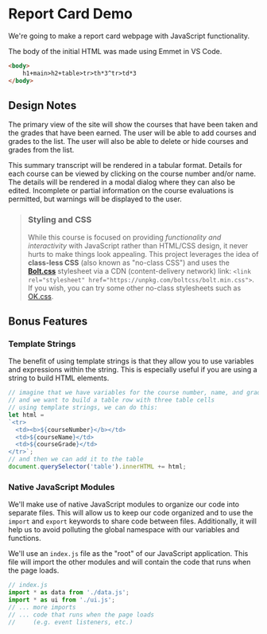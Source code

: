 # Report Card Demo

We're going to make a report card webpage with JavaScript functionality.

The body of the initial HTML was made using Emmet in VS Code.

```html
<body>
    h1+main>h2+table>tr>th*3^tr>td*3
</body>
```

## Design Notes

The primary view of the site will show the courses that have been taken and the grades that have been earned. The user will be able to add courses and grades to the list. The user will also be able to delete or hide courses and grades from the list.

This summary transcript will be rendered in a tabular format. Details for each course can be viewed by clicking on the course number and/or name. The details will be rendered in a modal dialog where they can also be edited. Incomplete or partial information on the course evaluations is permitted, but warnings will be displayed to the user.

> ### Styling and CSS
>
> While this course is focused on providing *functionality and interactivity* with JavaScript rather than HTML/CSS design, it never hurts to make things look appealing. This project leverages the idea of **class-less CSS** (also known as "no-class CSS") and uses the [**Bolt.css**](https://boltcss.com/) stylesheet via a CDN (content-delivery network) link: `<link rel="stylesheet" href="https://unpkg.com/boltcss/bolt.min.css">`. If you wish, you can try some other no-class stylesheets such as [OK.css](https://okcss.netlify.app/).

## Bonus Features

### Template Strings

The benefit of using template strings is that they allow you to use variables and expressions within the string. This is especially useful if you are using a string to build HTML elements.

```javascript
// imagine that we have variables for the course number, name, and grade
// and we want to build a table row with three table cells
// using template strings, we can do this:
let html = 
`<tr>
  <td><b>${courseNumber}</b></td>
  <td>${courseName}</td>
  <td>${courseGrade}</td>
</tr>`;
// and then we can add it to the table
document.querySelector('table').innerHTML += html;
```

### Native JavaScript Modules

We'll make use of native JavaScript modules to organize our code into separate files. This will allow us to keep our code organized and to use the `import` and `export` keywords to share code between files. Additionally, it will help us to avoid polluting the global namespace with our variables and functions.

We'll use an `index.js` file as the "root" of our JavaScript application. This file will import the other modules and will contain the code that runs when the page loads.

```javascript
// index.js
import * as data from './data.js';
import * as ui from './ui.js';
// ... more imports
// ... code that runs when the page loads
//     (e.g. event listeners, etc.)
```
